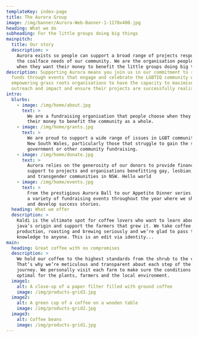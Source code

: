 ```yaml
---
templateKey: index-page
title: The Aurora Group
image: /img/banner/Aurora-Web-Banner-1-1170x400.jpg
heading: What we do
subheading: For the little groups doing big things
mainpitch:
  title: Our story
  description: >
    Aurora exists so people can support a broad range of projects responding to
    the coalface needs of our community. We are the organisation people choose
    when they want their money to benefit the little groups doing big things.
description: Supporting Aurora means you join us in our commitment to raise
  funds through events that engage and celebrate the LGBTIQ community while
  empowering grass roots organisations to have the capacity to maximise their
  outreach and impact and ensure their projects are successfully realised.
intro:
  blurbs:
    - image: /img/home/about.jpg
      text: >
        We are a fundraising organisation that people choose when they want
        their money to benefit the community as a whole.
    - image: /img/home/grants.jpg
      text: >
        We are proud to support a wide range of issues in LGBT communities in
        New South Wales, particularly those that struggle to gain the support of
        government or other community fundraising.
    - image: /img/home/donate.jpg
      text: >
        Aurora relies on the generosity of our donors to provide financial
        support to projects and organisations benefitting gay, lesbian, bisexual
        and transgender communities in NSW. Hello world
    - image: /img/home/events.jpg
      text: >
        From the prestigious Aurora Ball to our Appetite Dinner series, we host
        a variety of fundraising events throughout the year where we showcase
        and develop success stories.
  heading: What we offer
  description: >
    Kaldi is the ultimate spot for coffee lovers who want to learn about their
    java’s origin and support the farmers that grew it. We take coffee
    production, roasting and brewing seriously and we’re glad to pass that
    knowledge to anyone. This is an edit via identity...
main:
  heading: Great coffee with no compromises
  description: >
    We hold our coffee to the highest standards from the shrub to the cup.
    That’s why we’re meticulous and transparent about each step of the coffee’s
    journey. We personally visit each farm to make sure the conditions are
    optimal for the plants, farmers and the local environment.
  image1:
    alt: A close-up of a paper filter filled with ground coffee
    image: /img/products-grid3.jpg
  image2:
    alt: A green cup of a coffee on a wooden table
    image: /img/products-grid2.jpg
  image3:
    alt: Coffee beans
    image: /img/products-grid1.jpg
---
```


